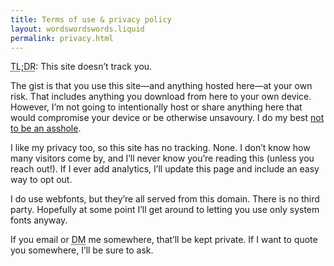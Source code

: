 ```yaml
---
title: Terms of use & privacy policy
layout: wordswordswords.liquid
permalink: privacy.html
---
```


<abbr title="too long; didn’t read">TL;DR</abbr>: This site doesn’t track you.

The gist is that you use this site—and anything hosted here—at your own risk. That includes anything you download from here to your own device. However, I’m not going to intentionally host or share anything here that would compromise your device or be otherwise unsavoury. I do my best [not to be an asshole](https://asshole.fyi).

I like my privacy too, so this site has no tracking. None. I don’t know how many visitors come by, and I’ll never know you’re reading this (unless you <a title="Still working on the page this will point to, sorry!" unavailable>reach out</a>!). If I ever add analytics, I’ll update this page and include an easy way to opt out.

I do use webfonts, but they’re all served from this domain. There is no third party. Hopefully at some point I’ll get around to letting you use only system fonts anyway.

If you email or <abbr title="direct message">DM</abbr> me somewhere, that’ll be kept private. If I want to quote you somewhere, I’ll be sure to ask.
